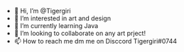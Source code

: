 - 👋 Hi, I’m @Tigergiri
- 👀 I’m interested in  art and design 
- 🌱 I’m currently learning Java 
- 💞️ I’m looking to collaborate on any art prject!
- 📫 How to reach me dm me on Disccord Tigergiri#0744

<!---
Tigergiri/Tigergiri is a ✨ special ✨ repository because its `README.md` (this file) appears on your GitHub profile.
You can click the Preview link to take a look at your changes.
--->
